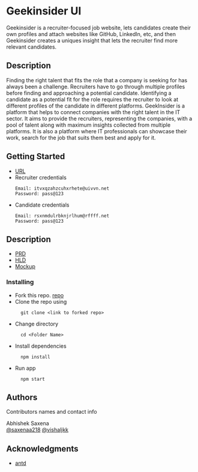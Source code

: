 # Geekinsider UI

Geekinsider is a recruiter-focused job website, lets candidates create their own profiles and attach websites like GitHub, LinkedIn, etc, and then Geekinsider creates a uniques insight that lets the recruiter find more relevant candidates.

## Description

Finding the right talent that fits the role that a company is seeking for has always been a challenge. Recruiters have to go through multiple profiles before finding and approaching a potential candidate. Identifying a candidate as a potential fit for the role requires the recruiter to look at different profiles of the candidate in different platforms.
GeekInsider is a platform that helps to connect companies with the right talent in the IT sector. It aims to provide the recruiters, representing the companies, with a pool of talent along with maximum insights collected from multiple platforms.
It is also a platform where IT professionals can showcase their work, search for the job that suits them best and apply for it. 

## Getting Started
* [URL](https://geekinsider.click)
* Recruiter credentials
    ```
    Email: itvxqzahzcuhxrhete@uivvn.net
    Password: pass@123
    ```
* Candidate credentials
    ```
    Email: rsxnmdulrbknjrlhum@rffff.net
    Password: pass@123
    ```

## Description

* [PRD](https://drive.google.com/file/d/1KFyDS5alj3-eoNI8aNCxppcBr2byIDUl/view?usp=sharing)
* [HLD](https://drive.google.com/file/d/1cwNigCjESyGc8JDVfxXS2RvVDf0UvXO3/view?usp=sharing)
* [Mockup](https://drive.google.com/file/d/1s7Szy7HjG09NQYCv3CSvPnCNsvrqNRMT/view?usp=sharing)

### Installing

* Fork this repo.
  [repo](https://github.com/pesto-students/n6-geekinsider-fe-alpha-6)
* Clone the repo using
  ```
    git clone <link to forked repo>
  ```
* Change directory
  ```
    cd <Folder Name>
  ```
* Install dependencies
  ```
    npm install
  ```
* Run app
  ```
    npm start
  ```

## Authors

Contributors names and contact info

Abhishek Saxena  
[@saxenaa218](https://github.com/saxenaa218)
[@vishaljkk](https://github.com/vishaljkk)

## Acknowledgments

* [antd](https://github.com/ant-design/ant-design)
